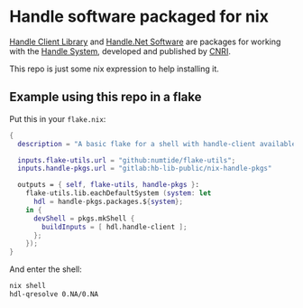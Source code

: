 # Handle software packaged for nix

[Handle Client Library][hcl] and [Handle.Net Software][hns] are packages for
working with the [Handle System][handle], developed and published by [CNRI][].

[hcl]: http://www.handle.net/client_download.html
[hns]: http://www.handle.net/download_hnr.html
[handle]: https://www.rfc-editor.org/rfc/rfc3650.txt
[CNRI]: http://www.cnri.reston.va.us

This repo is just some nix expression to help installing it.

## Example using this repo in a flake

Put this in your `flake.nix`:

```nix
{
  description = "A basic flake for a shell with handle-client available";

  inputs.flake-utils.url = "github:numtide/flake-utils";
  inputs.handle-pkgs.url = "gitlab:hb-lib-public/nix-handle-pkgs"

  outputs = { self, flake-utils, handle-pkgs }:
    flake-utils.lib.eachDefaultSystem (system: let
      hdl = handle-pkgs.packages.${system};
    in {
      devShell = pkgs.mkShell {
        buildInputs = [ hdl.handle-client ];
      };
    });
}
```

And enter the shell:
```sh
nix shell
hdl-qresolve 0.NA/0.NA
```


